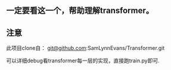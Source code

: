 ## 一定要看这一个，帮助理解transformer。

## 注意

此项目clone自：
git@github.com:SamLynnEvans/Transformer.git


可以详细debug看transformer每一层的实现，直接跑train.py即可.

